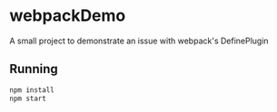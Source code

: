 # webpackDemo
A small project to demonstrate an issue with webpack's DefinePlugin

## Running
```bash
npm install
npm start
```
